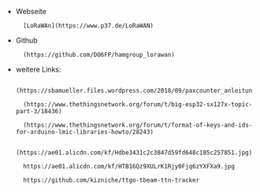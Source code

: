 
- Webseite

        [LoRaWAn](https://www.p37.de/LoRaWAN)

- Github

        (https://github.com/DO6FP/hamgroup_lorawan)
        
- weitere Links:

        (https://sbamueller.files.wordpress.com/2018/09/paxcounter_anleitung.pdf)
        
        (https://www.thethingsnetwork.org/forum/t/big-esp32-sx127x-topic-part-3/18436)
        
        (https://www.thethingsnetwork.org/forum/t/format-of-keys-and-ids-for-arduino-lmic-libraries-howto/28243)
        
        (https://ae01.alicdn.com/kf/Hdbe3431c2c3847d59fd648c185c257851.jpg)
        
        https://ae01.alicdn.com/kf/HTB16Qz9XULrK1Rjy0Fjq6zYXFXa9.jpg
        
        https://github.com/kizniche/ttgo-tbeam-ttn-tracker
        
